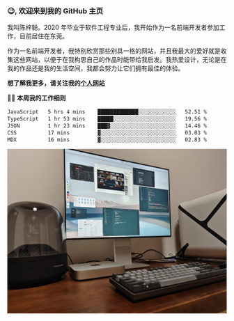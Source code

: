 ### 😉, 欢迎来到我的 GitHub 主页

我叫陈梓聪。2020 年毕业于软件工程专业后，我开始作为一名前端开发者参加工作，目前居住在东莞。

作为一名前端开发者，我特别欣赏那些别具一格的网站，并且我最大的爱好就是收集这些网站，以便于在我构思自己的作品时能带给我启发。我热爱设计，无论是在我的作品还是我的生活空间，我都会努力让它们拥有最佳的体验。

**想了解我更多，请关注我的[个人网站](https://leoku.top)**

🧑‍💻 **本周我的工作细则**
<!--START_SECTION:waka-->
```text
JavaScript   5 hrs 4 mins    █████████████░░░░░░░░░░░░   52.51 % 
TypeScript   1 hr 53 mins    █████░░░░░░░░░░░░░░░░░░░░   19.56 % 
JSON         1 hr 23 mins    ███▓░░░░░░░░░░░░░░░░░░░░░   14.46 % 
CSS          17 mins         ▓░░░░░░░░░░░░░░░░░░░░░░░░   03.03 % 
MDX          16 mins         ▓░░░░░░░░░░░░░░░░░░░░░░░░   02.83 % 
```
<!--END_SECTION:waka-->

![desktop](./mine.jpg)
